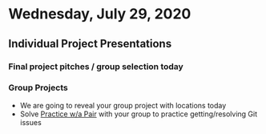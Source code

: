Wednesday, July 29, 2020
======================
## Individual Project Presentations
### Final project pitches / group selection today
### Group Projects
- We are going to reveal your group project with locations today
- Solve [Practice w/a Pair](https://github.com/limaplatoon/git-pair) with your group to practice getting/resolving Git issues
